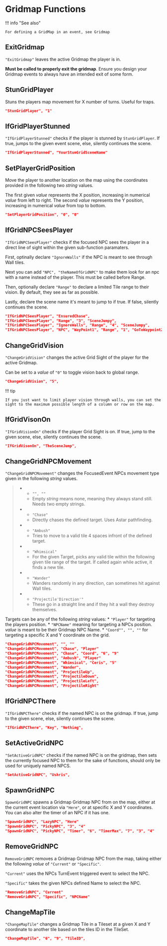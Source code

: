 # Gridmap Functions

!!! info "See also"

    For defining a GridMap in an event, see Gridmap

## ExitGridmap

`"ExitGridmap"` leaves the active Gridmap the player is in.

**Must be called to properly exit the gridmap**. Ensure you design your
Gridmap events to always have an intended exit of some form.

## StunGridPlayer

Stuns the players map movement for X number of turns. Useful for traps.

``` json
"StunGridPlayer", "1"
```

## IfGridPlayerStunned

`"IfGridPlayerStunned"` checks if the player is stunned by
`StunGridPlayer`. If true, jumps to the given event scene, else,
silently continues the scene.

``` json
"IfGridPlayerStunned", "YourStunGridSceneName"
```

## SetPlayerGridPosition

Move the player to another location on the map using the coordinates
provided in the following two *string*
values.

The first given *value* represents the X
position, increasing in numerical *value*
from left to right. The second *value*
represents the Y position, increasing in numerical
*value* from top to bottom.

``` json
"SetPlayerGridPosition", "0", "0"
```

## IfGridNPCSeesPlayer

`"IfGridNPCSeesPlayer"` checks if the focused NPC sees the player in a
direct line of sight within the given sub-function paramaters.

First, optinally declare `"IgnoreWalls"` if the NPC is meant to see
through Wall tiles.

Next you can add `"NPC", "theNameOfGridNPC"` to make them look for an
npc with a name instead of the player. This must be called before Range.

Then, optionally declare `"Range"` to declare a limited Tile range to
their vision. By default, they see as far as possible.

Lastly, declare the scene name it's meant to jump to if true. If false,
silently continues the scene.

``` json
"IfGridNPCSeesPlayer", "EnsuredChase",
"IfGridNPCSeesPlayer", "Range", "3", "SceneJumpy",
"IfGridNPCSeesPlayer", "IgnoreWalls", "Range", "4", "SceneJumpy",
"IfGridNPCSeesPlayer", "NPC", "WayPoint1", "Range", "1", "GoToWaypoint2",
```

## ChangeGridVision

`"ChangeGridVision"` changes the active Grid Sight of the player for the active Gridmap.

Can be set to a *value* of `"0"` to
toggle vision back to global range.

``` json
"ChangeGridVision", "5",
```

!!! tip

    If you just want to limit player vision through walls, you can set the
    sight to the maximum possible length of a column or row on the map.

## IfGridVisonOn

`"IfGridVisionOn"` checks if the player Grid Sight is on. If true, jump to the given scene, else, silently
continues the scene.

``` json
"IfGridVisonOn", "TheSceneJump",
```

## ChangeGridNPCMovement

`"ChangeGridNPCMovement"` changes the FocusedEvent NPCs movement type
given in the following *string* values.

> -   -   `"", ""`
>     -   Empty *string* means none,
>         meaning they always stand still. Needs two empty strings.
> -   -   `"Chase"`
>     -   Directly chases the defined target. Uses Astar pathfinding.
> -   -   `"Ambush"`
>     -   Tries to move to a valid tile 4 spaces infront of the defined
>         target.
> -   -   `"Whimsical"`
>     -   For the given Target, picks any valid tile within the
>         following given tile range of the target. If called again
>         while active, it finds a new tile.
> -   -   `"Wander"`
>     -   Wanders randomly in any direction, can sometimes hit against
>         Wall tiles.
> -   -   `"Projectile'Direction'"`
>     -   These go in a straight line and if they hit a wall they
>         destroy themselves.

Targets can be any of the following *string* values: \* `"Player"` for targeting the players position.
\* `"NPCName"` meaning for targeting a NPCs position.
*value* is meant to be their Gridmap NPC
Name. \* `"Coord"", "", ""` for targeting a specific X and Y coordinate
on the grid.

``` json
"ChangeGridNPCMovement", "", ""
"ChangeGridNPCMovement", "Chase", "Player"
"ChangeGridNPCMovement", "Chase", "Coord", "6", "9"
"ChangeGridNPCMovement", "Ambush", "Player"
"ChangeGridNPCMovement", "Whimsical", "Ceris", "5"
"ChangeGridNPCMovement", "Wander",
"ChangeGridNPCMovement", "ProjectileUp",
"ChangeGridNPCMovement", "ProjectileDown",
"ChangeGridNPCMovement", "ProjectileLeft",
"ChangeGridNPCMovement", "ProjectileRight"
```

## IfGridNPCThere

`"IfGridNPCThere"` checks if the named NPC is on the gridmap. If true,
jump to the given scene, else, silently continues the scene.

``` json
"IfGridNPCThere", "Key", "Nothing",
```

## SetActiveGridNPC

`"SetActiveGridNPC"` checks if the named NPC is on the gridmap, then
sets the currently focused NPC to them for the sake of functions, should
only be used for uniquely named NPCS.

``` json
"SetActiveGridNPC", "Ushris",
```

## SpawnGridNPC

`SpawnGridNPC` spawns a Gridmap Gridmap NPC from on the map, either at the current event location via
`"Here"`, or at specific X and Y coordinates. You can also alter the
timer of an NPC if it has one.

``` json
"SpawnGridNPC", "LazyNPC", "Here"
"SpawnGridNPC", "PickyNPC", "3", "4"
"SpawnGridNPC", "PickyNPC", "Timer", "6", "TimerMax", "7", "3", "4"
```

## RemoveGridNPC

`RemoveGridNPC` removes a Gridmap Gridmap NPC from the map, taking either the following
*value* of `"Current"` or `"Specific"`.

`"Current"` uses the NPCs TurnEvent triggered event to select the NPC.

`"Specific"` takes the given NPCs defined Name to select the NPC.

``` json
"RemoveGridNPC", "Current"
"RemoveGridNPC", "Specific", "NPCName"
```

## ChangeMapTile

`"ChangeMapTile"` changes a Gridmap Tile in a
Tileset at a given X and Y coordinate to
another tile based on the tiles ID in the TileSet.

``` json
"ChangeMapTile", "6", "9", "TileID",
```
